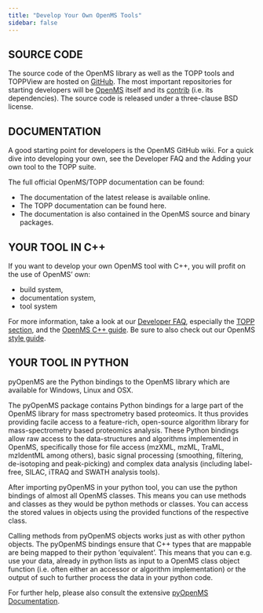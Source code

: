 ```yaml
---
title: "Develop Your Own OpenMS Tools"
sidebar: false
---
```


## SOURCE CODE

The source code of the OpenMS library as well as the TOPP tools and TOPPView are hosted on [GitHub](https://github.com/OpenMS). The most important repositories for starting developers will be [OpenMS](https://github.com/OpenMS/OpenMS) itself and its [contrib](https://github.com/OpenMS/contrib) (i.e. its dependencies). The source code is released under a three-clause BSD license.

## DOCUMENTATION

A good starting point for developers is the OpenMS GitHub wiki. For a quick dive into developing your own, see the Developer FAQ and the Adding your own tool to the TOPP suite.

The full official OpenMS/TOPP documentation can be found:

- The documentation of the latest release is available online.
- The TOPP documentation can be found here.
- The documentation is also contained in the OpenMS source and binary packages.

## YOUR TOOL IN C++

If you want to develop your own OpenMS tool with C++, you will profit on the use of OpenMS’ own:

- build system,
- documentation system,
- tool system

For more information, take a look at our [Developer FAQ](https://github.com/OpenMS/OpenMS/wiki/Developer-FAQ), especially the [TOPP section](https://github.com/OpenMS/OpenMS/wiki/Adding-your-own-tool-to-the-TOPP-suite), and the [OpenMS C++ guide](https://github.com/OpenMS/OpenMS/wiki/Cpp-Guide). Be sure to also check out our OpenMS [style guide](https://github.com/OpenMS/OpenMS/wiki/Coding-conventions).

## YOUR TOOL IN PYTHON

pyOpenMS are the Python bindings to the OpenMS library which are available for Windows, Linux and OSX.

The pyOpenMS package contains Python bindings for a large part of the OpenMS library for mass spectrometry based proteomics. It thus provides providing facile access to a feature-rich, open-source algorithm library for mass-spectrometry based proteomics analysis. These Python bindings allow raw access to the data-structures and algorithms implemented in OpenMS, specifically those for file access (mzXML, mzML, TraML, mzIdentML among others), basic signal processing (smoothing, filtering, de-isotoping and peak-picking) and complex data analysis (including label-free, SILAC, iTRAQ and SWATH analysis tools).

After importing pyOpenMS in your python tool, you can use the python bindings of almost all OpenMS classes. This means you can use methods and classes as they would be python methods or classes. You can access the stored values in objects using the provided functions of the respective class.

Calling methods from pyOpenMS objects works just as with other python objects. The pyOpenMS bindings ensure that C++ types that are mappable are being mapped to their python ‘equivalent’. This means that you can e.g. use your data, already in python lists as input to a OpenMS class object function (i.e. often either an accessor or algorithm implementation) or the output of such to further process the data in your python code.

For further help, please also consult the extensive [pyOpenMS Documentation](https://pyopenms.readthedocs.io/en/latest/index.html).
